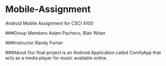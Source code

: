 # Mobile-Assignment
Android Mobile Assignment for CSCI 4100

###Group Members
Adam Pacheco, Blair Wiser

###Instructor
Randy Fortier

###About
Our final project is an Android Application called ComfyApp that acts as a media player for music available online. 
